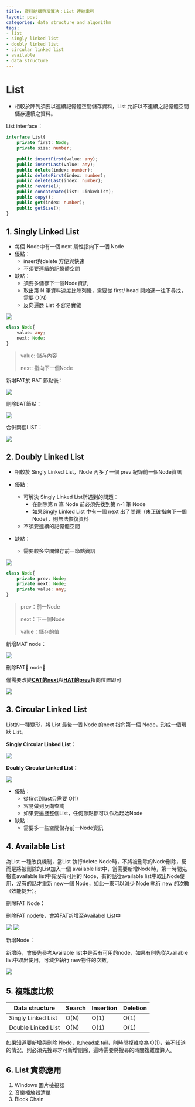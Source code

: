 ```yaml
---
title: 資料結構與演算法：List 連結串列
layout: post
categories: data structure and algorithm
tags:
- list
- singly linked list
- doubly linked list
- circular linked list
- available
- data structure
---
```


# List

* 相較於陣列須要以連續記憶體空間儲存資料，List 允許以不連續之記憶體空間儲存連續之資料。

<!--more-->

List  interface：

```typescript
interface List{
    private first: Node;
	private size: number;
    
    public insertFirst(value: any);
    public insertLast(value: any);
    public delete(index: number);
    public deleteFirst(index: number);
    public deleteLast(index: number);
	public reverse();
    public concatenate(list: LinkedList);
    public copy();
    public get(index: number);
    public getSize();
}
```

## 1. Singly Linked List

* 每個 Node中有一個 next 屬性指向下一個 Node
* 優點：
  * insert與delete 方便與快速
  * 不須要連續的記憶體空間
* 缺點：
  * 須要多儲存下一個Node資訊
  * 取出第 N 筆資料速度比陣列慢，需要從 first/ head 開始逐一往下尋找，需要 O(N)
  * 反向遍歷 List 不容易實做

<img src="https://i.imgur.com/koYluJI.png">

```typescript
class Node{
	value: any;
    next: Node;
}
```

> value: 儲存內容
>
> next: 指向下一個Node

新增FAT於 BAT 節點後：

<img src="https://i.imgur.com/P7NoBeK.png" />

刪除BAT節點：

<img src="https://i.imgur.com/SMUnCPN.png"/>

合併兩個LIST：

<img src="https://i.imgur.com/iQljDaS.png"/>



## 2. Doubly Linked List

* 相較於 Singly Linked List，Node 內多了一個 prev 紀錄前一個Node資訊

* 優點：
  * 可解決 Singly Linked List所遇到的問題：
    * 在刪除第 n 筆 Node 前必須先找到第 n-1 筆 Node
    * 如果Singly Linked List 中有一個 next 出了問題（未正確指向下一個Node），則無法恢復資料
  * 不須要連續的記憶體空間
* 缺點：
  * 需要較多空間儲存前一節點資訊

<img src="https://i.imgur.com/XPbAGn2.png"/>

```typescript
class Node{
    private prev: Node;
    private next: Node;
    private value: any;
}
```

> prev：前一Node
>
> next：下一個Node
>
> value：儲存的值

新增MAT node：

<img src="https://i.imgur.com/kb0t5kD.png"/>

刪除FAT node：

僅需要改變<u>**CAT的next**</u>與<u>**HAT的prev**</u>指向位置即可

<img src="https://i.imgur.com/T3IOFbJ.png"/>

## 3. Circular Linked List

List的一種變形，將 List 最後一個 Node 的next 指向第一個 Node，形成一個環狀 List。

**Singly Circular Linked List：**

<img src="https://i.imgur.com/tnnFZUe.png"/>

**Doubly Circular Linked List：**

<img src="https://i.imgur.com/N5fUXxg.png"/>   

- 優點：
  - 從first到last只需要 O(1) 
  - 容易做到反向查詢
  - 如果要遍歷整個List，任何節點都可以作為起始Node
- 缺點：
  - 需要多一些空間儲存前一Node資訊

## 4. Available List

為List 一種改良機制，當List 執行delete Node時，不將被刪除的Node刪除，反而是將被刪除的List加入一個 available list中，當需要新增Node時，第一時間先檢查available list中有沒有可用的 Node，有的話從available list中取出Node使用，沒有的話才重新 new一個 Node，如此一來可以減少 Node 執行 new 的次數（效能提升）。

刪除FAT Node：

刪除FAT node後，會將FAT新增至Availabel List中

<img src="https://i.imgur.com/45QMJOg.png"/>

<img src="https://i.imgur.com/OB8ABl6.png"/>

新增Node：

新增時，會優先參考Available list中是否有可用的node，如果有則先從Available list中取出使用，可減少執行 new物件的次數。

<img src="https://i.imgur.com/m3qVrVa.png"/>

## 5. 複雜度比較

| Data structure | Search | Insertion | Deletion 
| --- | ----- | ----- |---|
| Singly Linked List | O(N) | O(1) |O(1)|
| Double Linked List | O(N) | O(1) |O(1)|
如果知道要新增與刪除 Node，如head或 tail，則時間複雜度為 O(1)，若不知道的情況，則必須先搜尋才可新增刪除，這時需要將搜尋的時間複雜度算入。

## 6. List 實際應用

1. Windows 圖片檢視器
2. 音樂播放器清單
3. Block Chain

